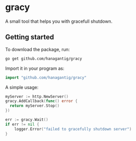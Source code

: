# gracy

A small tool that helps you with gracefull shutdown. 

## Getting started
To download the package, run:
```bash
go get github.com/hanagantig/gracy
```

Import it in your program as:
```go
import "github.com/hanagantig/gracy"
```

A simple usage:
```go
myServer := http.NewServer()
gracy.AddCallback(func() error {
  return myServer.Stop()
})

err := gracy.Wait()
if err != nil {
	logger.Error("failed to gracefully shutdown server")
}
```
